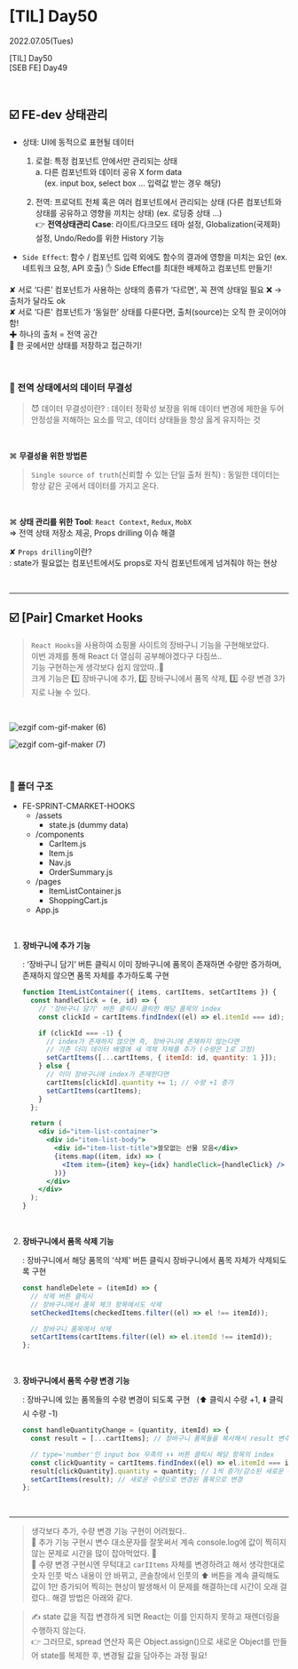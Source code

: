 # [TIL] Day50

2022.07.05(Tues)

[TIL] Day50 <br/>
[SEB FE] Day49

<br/>

## ☑️ FE-dev 상태관리

- 상태: UI에 동적으로 표현될 데이터

  1.  로컬: 특정 컴포넌트 안에서만 관리되는 상태 <br/>
      a. 다른 컴포넌트와 데이터 공유 X form data <br/>
      &nbsp;&nbsp;&nbsp;&nbsp;(ex. input box, select box … 입력값 받는 경우 해당)

  2.  전역: 프로덕트 전체 혹은 여러 컴포넌트에서 관리되는 상태
      (다른 컴포넌트와 상태를 공유하고 영향을 끼치는 상태) (ex. 로딩중 상태 …) <br/>
      👉 **전역상태관리 Case**: 라이트/다크모드 테마 설정, Globalization(국제화) 설정, Undo/Redo를 위한 History 기능

- `Side Effect`: 함수 / 컴포넌트 입력 외에도 함수의 결과에 영향을 미치는 요인 (ex. 네트워크 요청, API 호출)
  ✋ Side Effect를 최대한 배제하고 컴포넌트 만들기!

✘ 서로 ‘다른’ 컴포넌트가 사용하는 상태의 종류가 ‘다르면', 꼭 젼역 상태일 필요 ❌ → 출처가 달라도 ok <br/>
✘ 서로 ‘다른' 컴포넌트가 ‘동일한’ 상태를 다룬다면, 출처(source)는 오직 한 곳이어야 함! <br/>
✚ 하나의 출처 = 전역 공간 <br/>
🙌 한 곳에서만 상태를 저장하고 접근하기!

<br/>

### 📎 전역 상태에서의 데이터 무결성

> 😈 데이터 무결성이란?
> : 데이터 정확성 보장을 위해 데이터 변경에 제한을 두어 안정성을 저해하는 요소를 막고,
> 데이터 상태들을 항상 옳게 유지하는 것

<br/>

⌘ **무결성을 위한 방법론**

> `Single source of truth`(신뢰할 수 있는 단일 출처 원칙)
> : 동일한 데이터는 항상 같은 곳에서 데이터를 가지고 온다.

<br/>

⌘ **상태 관리를 위한 Tool**: `React Context`, `Redux`, `MobX` <br/>
⇒ 전역 상태 저장소 제공, Props drilling 이슈 해결

✘ `Props drilling`이란? <br/>
: state가 필요없는 컴포넌트에서도 props로 자식 컴포넌트에게 넘겨줘야 하는 현상

<br/>

---

## ☑️ [Pair] Cmarket Hooks

> `React Hooks`을 사용하여 쇼핑몰 사이트의 장바구니 기능을 구현해보았다. <br/>
> 이번 과제를 통해 React 더 열심히 공부해야겠다구 다짐쓰.. <br/>
> 기능 구현하는게 생각보다 쉽지 않았따..🫠 <br/>
> 크게 기능은 1️⃣ 장바구니에 추가, 2️⃣ 장바구니에서 품목 삭제, 3️⃣ 수량 변경 3가지로 나눌 수 있다.

<br/>

![ezgif com-gif-maker (6)](https://user-images.githubusercontent.com/64299610/177577530-4dce710d-bd8a-41f6-864d-81efecd19aca.gif)

![ezgif com-gif-maker (7)](https://user-images.githubusercontent.com/64299610/177577606-c5a5b5d0-a48e-47f3-ad8f-112379229b3d.gif)

<br/>

### 📁 폴더 구조

- FE-SPRINT-CMARKET-HOOKS
  - /assets
    - state.js (dummy data)
  - /components
    - CarItem.js
    - Item.js
    - Nav.js
    - OrderSummary.js
  - /pages
    - ItemListContainer.js
    - ShoppingCart.js
  - App.js

<br/>

1. **장바구니에 추가 기능**

   : ‘장바구니 담기’ 버튼 클릭시 이미 장바구니에 품목이 존재하면 수량만 증가하며, 존재하지 않으면 품목 자체를 추가하도록 구현

   ```jsx
   function ItemListContainer({ items, cartItems, setCartItems }) {
     const handleClick = (e, id) => {
       // '장바구니 담기' 버튼 클릭시 클릭한 해당 품목의 index
       const clickId = cartItems.findIndex((el) => el.itemId === id);

       if (clickId === -1) {
         // index가 존재하지 않으면 즉, 장바구니에 존재하지 않는다면
         // 기존 더미 데이터 배열에 새 객체 자체를 추가 (수량은 1로 고정)
         setCartItems([...cartItems, { itemId: id, quantity: 1 }]);
       } else {
         // 이미 장바구니에 index가 존재한다면
         cartItems[clickId].quantity += 1; // 수량 +1 증가
         setCartItems(cartItems);
       }
     };

     return (
       <div id="item-list-container">
         <div id="item-list-body">
           <div id="item-list-title">쓸모없는 선물 모음</div>
           {items.map((item, idx) => (
             <Item item={item} key={idx} handleClick={handleClick} />
           ))}
         </div>
       </div>
     );
   }
   ```

<br/>

2. **장바구니에서 품목 삭제 기능**

   : 장바구니에서 해당 품목의 ‘삭제' 버튼 클릭시 장바구니에서 품목 자체가 삭제되도록 구현

   ```jsx
   const handleDelete = (itemId) => {
     // 삭제 버튼 클릭시
     // 장바구니에서 품목 체크 항목에서도 삭제
     setCheckedItems(checkedItems.filter((el) => el !== itemId));

     // 장바구니 품목에서 삭제
     setCartItems(cartItems.filter((el) => el.itemId !== itemId));
   };
   ```

<br/>

3. **장바구니에서 품목 수량 변경 기능**

   : 장바구니에 있는 품목들의 수량 변경이 되도록 구현
   &nbsp;&nbsp;(⬆️ 클릭시 수량 +1, ⬇️ 클릭시 수량 -1)

   ```jsx
   const handleQuantityChange = (quantity, itemId) => {
     const result = [...cartItems]; // 장바구니 품목들을 복사해서 result 변수에 할당

     // type='number'인 input box 우측의 ⬆️⬇️ 버튼 클릭시 해당 항목의 index
     const clickQuantity = cartItems.findIndex((el) => el.itemId === itemId);
     result[clickQuantity].quantity = quantity; // 1씩 증가/감소된 새로운 수량을 기존 수량에 할당
     setCartItems(result); // 새로운 수량으로 변경된 품목으로 변경
   };
   ```

<br/>

---

> 생각보다 추가, 수량 변경 기능 구현이 어려웠다.. <br/>
> 🙈 추가 기능 구현시 변수 대소문자를 잘못써서 계속 console.log에 값이 찍히지 않는 문제로 시간을 많이 잡아먹었다. 🥲 <br/>
> 🙉 수량 변경 구현시엔 무턱대고 `carIItems` 자체를 변경하려고 해서 생각한대로 숫자 인풋 박스 내용이 안 바뀌고, 콘솔창에서 인풋의 ⬆️ 버튼을 계속 클릭해도 값이 1만 증가되어 찍히는 현상이 발생해서 이 문제를 해결하는데 시간이 오래 걸렸다.. 해결 방법은 아래와 같다.

> ✍️ state 값을 직접 변경하게 되면 React는 이를 인지하지 못하고 재렌더링을 수행하지 않는다. <br/>
> 👉 그러므로, spread 연산자 혹은 Object.assign()으로 새로운 Object를 만들어 state를 복제한 후, 변경될 값을 담아주는 과정 필요!
